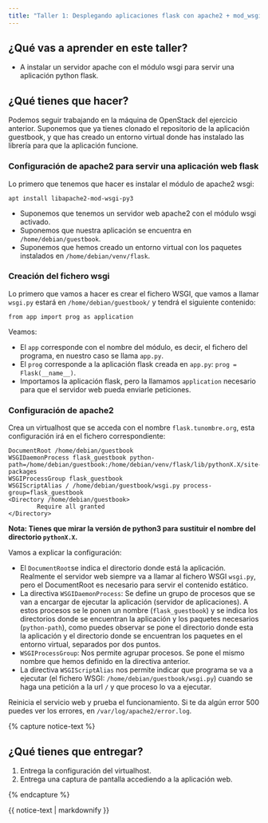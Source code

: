 ```yaml
---
title: "Taller 1: Desplegando aplicaciones flask con apache2 + mod_wsgi"
---
```


## ¿Qué vas a aprender en este taller?

* A instalar un servidor apache con el módulo wsgi para servir una aplicación python flask.

## ¿Qué tienes que hacer?

Podemos seguir trabajando en la máquina de OpenStack del ejercicio anterior. Suponemos que ya tienes clonado el repositorio de la aplicación guestbook, y que has creado un entorno virtual donde has instalado las librería para que la aplicación funcione.

### Configuración de apache2 para servir una aplicación web flask

Lo primero que tenemos que hacer es instalar el módulo de apache2 wsgi:

    apt install libapache2-mod-wsgi-py3

* Suponemos que tenemos un servidor web apache2 con el módulo wsgi activado.
* Suponemos que nuestra aplicación se encuentra en `/home/debian/guestbook`.
* Suponemos que hemos creado un entorno virtual con los paquetes instalados en `/home/debian/venv/flask`.

### Creación del fichero wsgi

Lo primero que vamos a hacer es crear el fichero WSGI, que vamos a llamar `wsgi.py` estará en `/home/debian/guestbook/` y tendrá el siguiente contenido:

    from app import prog as application

Veamos:

* El `app` corresponde con el nombre del módulo, es decir, el fichero del programa, en nuestro caso se llama `app.py`.
* El `prog` corresponde a la aplicación flask creada en `app.py`:  `prog = Flask(__name__)`.
* Importamos la aplicación flask, pero la llamamos `application` necesario para que el servidor web pueda enviarle peticiones.

### Configuración de apache2

Crea un virtualhost que se acceda con el nombre `flask.tunombre.org`, esta configuración irá en el fichero correspondiente:

	DocumentRoot /home/debian/guestbook
    WSGIDaemonProcess flask_guestbook python-path=/home/debian/guestbook:/home/debian/venv/flask/lib/pythonX.X/site-packages
    WSGIProcessGroup flask_guestbook
    WSGIScriptAlias / /home/debian/guestbook/wsgi.py process-group=flask_guestbook
    <Directory /home/debian/guestbook>
            Require all granted
    </Directory>

**Nota: Tienes que mirar la versión de python3 para sustituir el nombre del directorio `pythonX.X`.**

Vamos a explicar la configuración:

* El `DocumentRoot`se indica el directorio donde está la aplicación. Realmente el servidor web siempre va a llamar al fichero WSGI `wsgi.py`, pero el DocumentRoot es necesario para servir el contenido estático.
* La directiva `WSGIDaemonProcess`: Se define un grupo de procesos que se van a encargar de ejecutar la aplicación (servidor de aplicaciones). A estos procesos se le ponen un nombre (`flask_guestbook`) y se indica los directorios donde se encuentran la aplicación y los paquetes necesarios (`python-path`), como puedes observar se pone el directorio donde esta la aplicación y el directorio donde se encuentran los paquetes en el entorno virtual, separados por dos puntos.
* `WSGIProcessGroup`: Nos permite agrupar procesos. Se pone el mismo nombre que hemos definido en la directiva anterior.
* La directiva `WSGIScriptAlias` nos permite indicar que programa se va a ejecutar (el fichero WSGI: `/home/debian/guestbook/wsgi.py`) cuando se haga una petición a la url `/` y que proceso lo va a ejecutar.

Reinicia el servicio web y prueba el funcionamiento. Si te da algún error 500 puedes ver los errores, en `/var/log/apache2/error.log`.

{% capture notice-text %}
## ¿Qué tienes que entregar?

1. Entrega la configuración del virtualhost.
2. Entrega una captura de pantalla accediendo a la aplicación web.

{% endcapture %}<div class="notice--info">{{ notice-text | markdownify }}</div>

